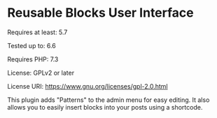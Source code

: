 # Reusable Blocks User Interface

Requires at least: 5.7

Tested up to: 6.6

Requires PHP: 7.3

License: GPLv2 or later

License URI: https://www.gnu.org/licenses/gpl-2.0.html

This plugin adds "Patterns" to the admin menu for easy editing. It also allows you to easily insert blocks into your posts using a shortcode.
